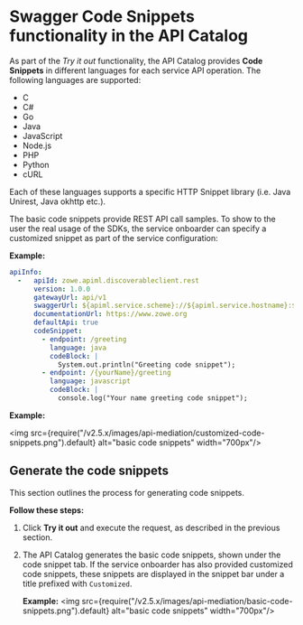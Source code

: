 # Swagger Code Snippets functionality in the API Catalog

As part of the *Try it out* functionality, the API Catalog provides **Code Snippets** in different languages for each service API operation. The following languages are supported:
* C
* C#
* Go
* Java
* JavaScript
* Node.js
* PHP
* Python
* cURL

Each of these languages supports a specific HTTP Snippet library (i.e. Java Unirest, Java okhttp etc.).

The basic code snippets provide REST API call samples. To show to the user the real usage of the SDKs, the service onboarder can specify a customized snippet as part of the service configuration:

**Example:**
```yaml
apiInfo:
  -   apiId: zowe.apiml.discoverableclient.rest
      version: 1.0.0
      gatewayUrl: api/v1
      swaggerUrl: ${apiml.service.scheme}://${apiml.service.hostname}:${apiml.service.port}${apiml.service.contextPath}/v3/api-docs/apiv1
      documentationUrl: https://www.zowe.org
      defaultApi: true
      codeSnippet:
        - endpoint: /greeting
          language: java
          codeBlock: |
            System.out.println("Greeting code snippet");
        - endpoint: /{yourName}/greeting
          language: javascript
          codeBlock: |
            console.log("Your name greeting code snippet");
```

**Example:**

<img src={require("/v2.5.x/images/api-mediation/customized-code-snippets.png").default} alt="basic code snippets" width="700px"/>

## Generate the code snippets

This section outlines the process for generating code snippets.

**Follow these steps:**

1. Click **Try it out** and execute the request, as described in the previous section.

2. The API Catalog generates the basic code snippets, shown under the code snippet tab. If the service onboarder has also provided customized code snippets, these snippets are displayed in the snippet bar under a title prefixed with `Customized`.

   **Example:**
   <img src={require("/v2.5.x/images/api-mediation/basic-code-snippets.png").default} alt="basic code snippets" width="700px"/>